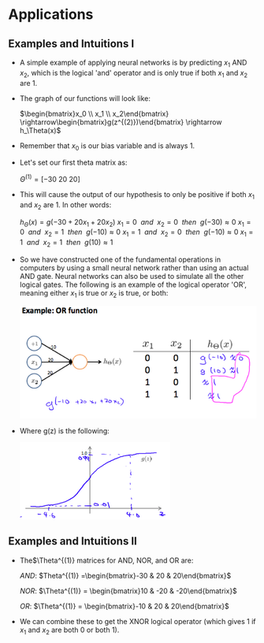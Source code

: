 # Applications


## Examples and Intuitions I

* A simple example of applying neural networks is by predicting $x_1$ AND $x_2$, which is the logical 'and' operator and is only true if both $x_1$ and $x_2$ are 1.


* The graph of our functions will look like:

	$\begin{bmatrix}x_0 \\ x_1 \\ x_2\end{bmatrix} \rightarrow\begin{bmatrix}g(z^{(2)})\end{bmatrix} \rightarrow h_\Theta(x)$
    

* Remember that $x_0$ is our bias variable and is always 1. 
* Let's set our first theta matrix as:

	$\Theta^{(1)}= [-30\text{ }\text{ } 20 \text{ }\text{ }20]$
    
    
* This will cause the output of our hypothesis to only be positive if both $x_1$ and $x_2$ are 1. In other words:

	$h_\Theta(x) = g(-30 + 20x_1 + 20x_2)$
    $x_1 = 0 \ \ and \ \ x_2 = 0 \ \ then \ \ g(-30) \approx 0$
    $x_1 = 0 \ \ and \ \ x_2 = 1 \ \ then \ \ g(-10) \approx 0$ 
    $x_1 = 1 \ \ and \ \ x_2 = 0 \ \ then \ \ g(-10) \approx 0$ 
    $x_1 = 1 \ \ and \ \ x_2 = 1 \ \ then \ \ g(10) \approx 1$
    
    
* So we have constructed one of the fundamental operations in computers by using a small neural network rather than using an actual AND gate. Neural networks can also be used to simulate all the other logical gates. The following is an example of the logical operator 'OR', meaning either $x_1$ is true or $x_2$ is true, or both:


	<img src="img/2.png">
    
* Where g(z) is the following:

	<img src="img/3.png">

## Examples and Intuitions II

* The$\Theta^{(1)} matrices for AND, NOR, and OR are: 

	$AND:$
    $Theta^{(1)} =\begin{bmatrix}-30 & 20 & 20\end{bmatrix}$ 
    
    $NOR:$
    $\Theta^{(1)} = \begin{bmatrix}10 & -20 & -20\end{bmatrix}$ 
    
    $OR:$
    $\Theta^{(1)} = \begin{bmatrix}-10 & 20 & 20\end{bmatrix}$
    

* We can combine these to get the XNOR logical operator (which gives 1 if $x_1$ and $x_2$ are both 0 or both 1).
